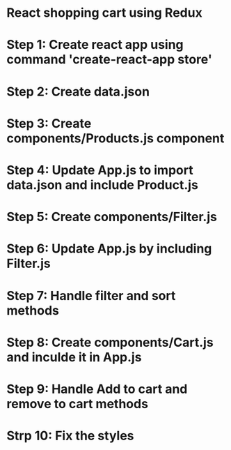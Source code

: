 # React shopping cart using Redux

# Step 1: Create react app using command 'create-react-app store'

# Step 2: Create data.json

# Step 3: Create components/Products.js component
# Step 4: Update App.js to import data.json and include Product.js
# Step 5: Create components/Filter.js
# Step 6: Update App.js by including Filter.js 
# Step 7: Handle filter and sort methods
# Step 8: Create components/Cart.js and inculde it in App.js
# Step 9: Handle Add to cart and remove to cart methods
# Strp 10: Fix the styles
